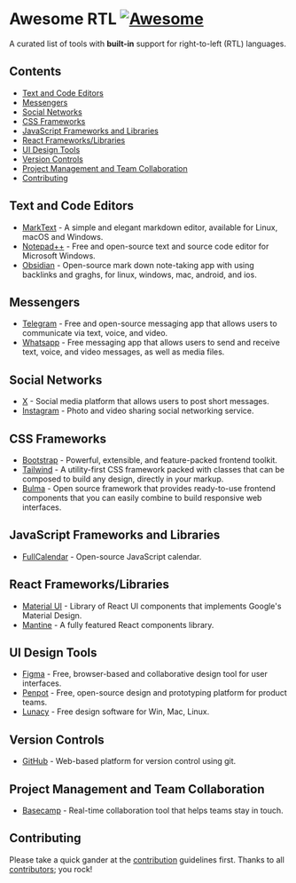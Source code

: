 # Awesome RTL [![Awesome](https://awesome.re/badge.svg)](https://awesome.re)
A curated list of tools with **built-in** support for right-to-left (RTL) languages.

## Contents
- [Text and Code Editors](#text-and-code-editors)
- [Messengers](#messengers)
- [Social Networks](#social-networks)
- [CSS Frameworks](#css-frameworks)
- [JavaScript Frameworks and Libraries](#javascript-frameworks-and-libraries)
- [React Frameworks/Libraries](#react-frameworkslibraries)
- [UI Design Tools](#ui-design-tools)
- [Version Controls](#version-controls)
- [Project Management and Team Collaboration](project-management-and-team-collaboration)
- [Contributing](#contributing)

## Text and Code Editors
- [MarkText](https://www.marktext.cc/) - A simple and elegant markdown editor, available for Linux, macOS and Windows.
- [Notepad++](https://notepad-plus-plus.org/) - Free and open-source text and source code editor for Microsoft Windows.
- [Obsidian](https://obsidian.md/) - Open-source mark down note-taking app with using backlinks and graghs, for linux, windows, mac, android, and ios. 

## Messengers
- [Telegram](https://telegram.org/) - Free and open-source messaging app that allows users to communicate via text, voice, and video.
- [Whatsapp](https://www.whatsapp.com/) - Free messaging app that allows users to send and receive text, voice, and video messages, as well as media files.

## Social Networks
- [X](https://x.com/) - Social media platform that allows users to post short messages.
- [Instagram](https://www.instagram.com/) - Photo and video sharing social networking service.

## CSS Frameworks
- [Bootstrap](https://getbootstrap.com/) - Powerful, extensible, and feature-packed frontend toolkit.
- [Tailwind](https://tailwindcss.com/) - A utility-first CSS framework packed with classes that can be composed to build any design, directly in your markup.
- [Bulma](https://bulma.io/) - Open source framework that provides ready-to-use frontend components that you can easily combine to build responsive web interfaces.

## JavaScript Frameworks and Libraries
- [FullCalendar](https://fullcalendar.io/) - Open-source JavaScript calendar.

## React Frameworks/Libraries
- [Material UI](https://mui.com/material-ui/) - Library of React UI components that implements Google's Material Design.
- [Mantine](https://mantine.dev/) - A fully featured React components library.

## UI Design Tools
- [Figma](https://www.figma.com/) - Free, browser-based and collaborative design tool for user interfaces.
- [Penpot](https://penpot.app/) - Free, open-source design and prototyping platform for product teams.
- [Lunacy](https://icons8.com/lunacy) - Free design software for Win, Mac, Linux.

## Version Controls
- [GitHub](https://github.com/) - Web-based platform for version control using git.

## Project Management and Team Collaboration
- [Basecamp](https://basecamp.com/) - Real-time collaboration tool that helps teams stay in touch.

## Contributing
Please take a quick gander at the [contribution](https://github.com/sir-kokabi/awesome-rtl/blob/main/CONTRIBUTING.md) guidelines first. Thanks to all [contributors](https://github.com/sir-kokabi/awesome-rtl/graphs/contributors); you rock!
